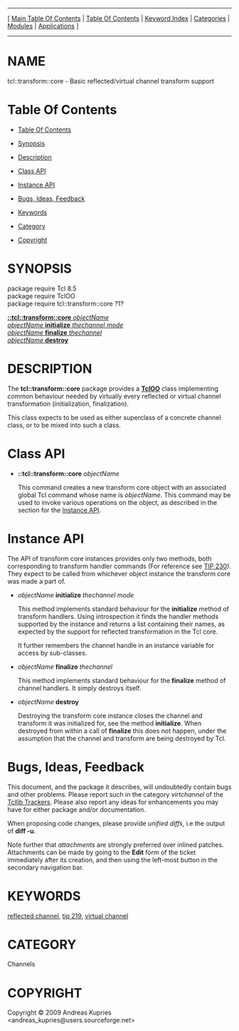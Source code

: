 
[//000000001]: # (tcl::transform::core \- Reflected/virtual channel support)
[//000000002]: # (Generated from file 'transformcore\.man' by tcllib/doctools with format 'markdown')
[//000000003]: # (Copyright &copy; 2009 Andreas Kupries <andreas\_kupries@users\.sourceforge\.net>)
[//000000004]: # (tcl::transform::core\(n\) 1 tcllib "Reflected/virtual channel support")

<hr> [ <a href="../../../../toc.md">Main Table Of Contents</a> &#124; <a
href="../../../toc.md">Table Of Contents</a> &#124; <a
href="../../../../index.md">Keyword Index</a> &#124; <a
href="../../../../toc0.md">Categories</a> &#124; <a
href="../../../../toc1.md">Modules</a> &#124; <a
href="../../../../toc2.md">Applications</a> ] <hr>

# NAME

tcl::transform::core \- Basic reflected/virtual channel transform support

# <a name='toc'></a>Table Of Contents

  - [Table Of Contents](#toc)

  - [Synopsis](#synopsis)

  - [Description](#section1)

  - [Class API](#section2)

  - [Instance API](#section3)

  - [Bugs, Ideas, Feedback](#section4)

  - [Keywords](#keywords)

  - [Category](#category)

  - [Copyright](#copyright)

# <a name='synopsis'></a>SYNOPSIS

package require Tcl 8\.5  
package require TclOO  
package require tcl::transform::core ?1?  

[__::tcl::transform::core__ *objectName*](#1)  
[*objectName* __initialize__ *thechannel* *mode*](#2)  
[*objectName* __finalize__ *thechannel*](#3)  
[*objectName* __destroy__](#4)  

# <a name='description'></a>DESCRIPTION

The __tcl::transform::core__ package provides a
__[TclOO](\.\./\.\./\.\./\.\./index\.md\#tcloo)__ class implementing common
behaviour needed by virtually every reflected or virtual channel transformation
\(initialization, finalization\)\.

This class expects to be used as either superclass of a concrete channel class,
or to be mixed into such a class\.

# <a name='section2'></a>Class API

  - <a name='1'></a>__::tcl::transform::core__ *objectName*

    This command creates a new transform core object with an associated global
    Tcl command whose name is *objectName*\. This command may be used to invoke
    various operations on the object, as described in the section for the
    [Instance API](#section3)\.

# <a name='section3'></a>Instance API

The API of transform core instances provides only two methods, both
corresponding to transform handler commands \(For reference see [TIP
230](http:/tip\.tcl\.tk/230)\)\. They expect to be called from whichever object
instance the transform core was made a part of\.

  - <a name='2'></a>*objectName* __initialize__ *thechannel* *mode*

    This method implements standard behaviour for the __initialize__ method
    of transform handlers\. Using introspection it finds the handler methods
    supported by the instance and returns a list containing their names, as
    expected by the support for reflected transformation in the Tcl core\.

    It further remembers the channel handle in an instance variable for access
    by sub\-classes\.

  - <a name='3'></a>*objectName* __finalize__ *thechannel*

    This method implements standard behaviour for the __finalize__ method of
    channel handlers\. It simply destroys itself\.

  - <a name='4'></a>*objectName* __destroy__

    Destroying the transform core instance closes the channel and transform it
    was initialized for, see the method __initialize__\. When destroyed from
    within a call of __finalize__ this does not happen, under the assumption
    that the channel and transform are being destroyed by Tcl\.

# <a name='section4'></a>Bugs, Ideas, Feedback

This document, and the package it describes, will undoubtedly contain bugs and
other problems\. Please report such in the category *virtchannel* of the
[Tcllib Trackers](http://core\.tcl\.tk/tcllib/reportlist)\. Please also report
any ideas for enhancements you may have for either package and/or documentation\.

When proposing code changes, please provide *unified diffs*, i\.e the output of
__diff \-u__\.

Note further that *attachments* are strongly preferred over inlined patches\.
Attachments can be made by going to the __Edit__ form of the ticket
immediately after its creation, and then using the left\-most button in the
secondary navigation bar\.

# <a name='keywords'></a>KEYWORDS

[reflected channel](\.\./\.\./\.\./\.\./index\.md\#reflected\_channel), [tip
219](\.\./\.\./\.\./\.\./index\.md\#tip\_219), [virtual
channel](\.\./\.\./\.\./\.\./index\.md\#virtual\_channel)

# <a name='category'></a>CATEGORY

Channels

# <a name='copyright'></a>COPYRIGHT

Copyright &copy; 2009 Andreas Kupries <andreas\_kupries@users\.sourceforge\.net>
